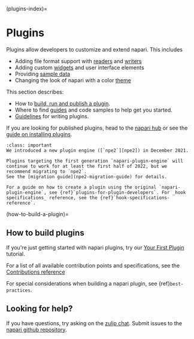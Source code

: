 (plugins-index)=
# Plugins

Plugins allow developers to customize and extend napari.  This includes

- Adding file format support with [readers] and [writers]
- Adding custom [widgets] and user interface elements
- Providing [sample data][sample_data]
- Changing the look of napari with a color [theme]

This section describes:

- How to [build, run and publish a plugin](how-to-build-a-plugin).
- Where to find [guides](./guides) and code samples to help get you started.
- [Guidelines](./best_practices) for writing plugins.

If you are looking for published plugins, head to the
[napari hub][napari_hub] or see the
[guide on installing plugins](find-and-install-plugin).


```{admonition} Introducing npe2
:class: important
We introduced a new plugin engine ([`npe2`][npe2]) in December 2021.

Plugins targeting the first generation `napari-plugin-engine` will
continue to work for at least the first half of 2022, but we
recommend migrating to `npe2`.
See the [migration guide](npe2-migration-guide) for details.

For a guide on how to create a plugin using the original `napari-plugin-engine`, see {ref}`plugins-for-plugin-developers`. For _hook specifications_ reference, see the {ref}`hook-specifications-reference`.
```

(how-to-build-a-plugin)=

## How to build plugins

If you're just getting started with napari plugins, try our
[Your First Plugin](./first_plugin) tutorial.

For a list of all available contribution points and specifications,
see the [Contributions reference](./contributions)

For special considerations when building a napari plugin, see
{ref}`best-practices`.

## Looking for help?

If you have questions, try asking on the [zulip chat][napari_zulip].
Submit issues to the [napari github repository][napari_issues].

[npe1]: https://github.com/napari/napari-plugin-engine
[npe2]: https://github.com/napari/npe2
[napari_issues]: https://github.com/napari/napari/issues/new/choose
[napari_zulip]: https://napari.zulipchat.com/
[napari_hub]: https://napari-hub.org
[readers]: ./contributions.html#contributions-readers
[writers]: ./contributions.html#contributions-writers
[widgets]: ./contributions.html#contributions-widgets
[sample_data]: ./contributions.html#contributions-sample-data
[theme]: ./contributions.html#contributions-themes
